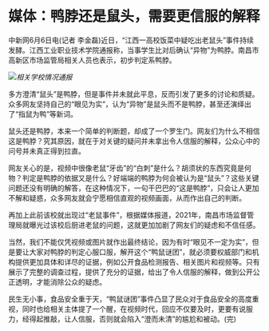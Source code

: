 

# 媒体：鸭脖还是鼠头，需要更信服的解释

中新网6月6日电(记者
李金磊)近日，“江西一高校饭菜中疑吃出老鼠头”事件持续发酵。江西工业职业技术学院通报称，当事学生比对后确认“异物”为鸭脖。南昌市高新区市场监管局相关人员也表示，初步判定系鸭脖。

![](https://inews.gtimg.com/om_bt/OpzssgC3iII1SCHtTpAajMVLGFbLB3uySOn6oljRSqXQwAA/1000)_相关学校情况通报_

多方澄清“鼠头”是鸭脖，但是事件并未就此平息，反而引发了更多的讨论和质疑。众多网友坚持自己的“眼见为实”，认为“异物”是鼠头而不是鸭脖，甚至还演绎出了“指鼠为鸭”等新词。

鼠头还是鸭脖，本来一个简单的判断题，却成了一个罗生门。网友们为什么不相信这是鸭脖？究其原因，就在于对关键的疑问并未拿出令人信服的解释，公众心中的问号并未真正得到拉直。

网友关心的是，视频中很像老鼠“牙齿”的“白刺”是什么？胡须状的东西究竟是何物？判定是鸭脖的依据又是什么？好端端的鸭脖为何会被认为是“鼠头”？这些关键问题还没有明确的解答，在这种情况下，一句干巴巴的“这是鸭脖”，只会让人更加不解和疑惑，众多网友就会宁愿相信直观的视频画面，从而作出自己的判断。

再加上此前该校就出现过“老鼠事件”，根据媒体报道，2021年，南昌市场监督管理局就曝光过该校后厨进老鼠的问题，这就更加加剧了网友们的疑虑和不信任感。

当然，我们不能仅凭视频或图片就作出最终结论，因为有时“眼见不一定为实”，但是要让大家对鸭脖的判定心服口服，解开这个“鸭鼠谜团”，就必须要权威部门和机构提供更加具体和详尽的证据，例如公开食品检测报告、相关图片和视频等。只有展示了完整的调查过程，提供了充分的证据，给出了令人信服的解释，做到公开公正透明，才能消除公众的疑虑。

民生无小事，食品安全重于天，“鸭鼠谜团”事件凸显了民众对于食品安全的高度重视，同时也给相关主体提了一个醒，在视频时代，回应不仅要及时，更要有说服力，经得起推敲，让人信服，否则就会陷入“澄而未清”的尴尬和被动。(完)

